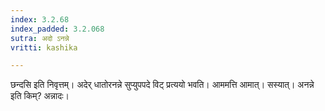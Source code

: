 ```yaml
---
index: 3.2.68
index_padded: 3.2.068
sutra: अदो ऽनन्ने
vritti: kashika

---
```

छन्दसि इति निवृत्तम्। अदेर् धातोरनन्ने सुप्युपपदे विट् प्रत्ययो भवति। आममत्ति आमात्। सस्यात्। अनन्ने इति किम्? अन्नादः।